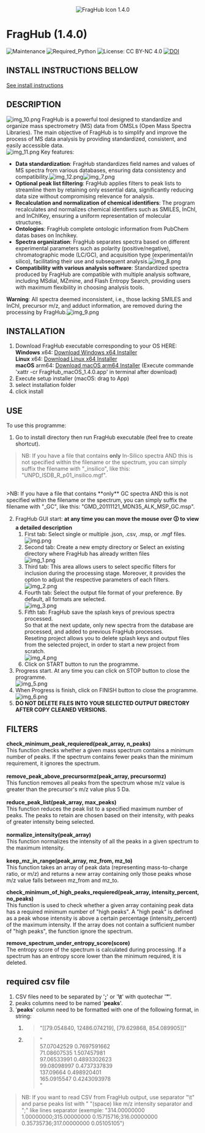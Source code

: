 <div align="center">
  <img src="scripts/GUI/assets/FragHub_icon.png" alt="FragHub Icon" /> 1.4.0
</div>

# FragHub  (1.4.0)
![Maintenance](https://img.shields.io/badge/Maintained%3F-yes-green.svg)
![Required_Python](https://img.shields.io/badge/Python-3.12-blue)
![License: CC BY-NC 4.0](https://img.shields.io/badge/license-CC--BY--NC%204.0-lightgrey)
[![DOI](https://zenodo.org/badge/DOI/10.5281/zenodo.15421997.svg)](https://doi.org/10.5281/zenodo.15421997)

## INSTALL INSTRUCTIONS BELLOW
[See install instructions](#installation)

## DESCRIPTION
![img_10.png](img_10.png)
FragHub is a powerful tool designed to standardize and organize mass spectrometry (MS) data from OMSLs (Open Mass Spectra Libraries). The main objective of FragHub is to simplify and improve the process of MS data analysis by providing standardized, consistent, and easily accessible data.<br>
![img_11.png](img_11.png)
Key features:<br>
- **Data standardization**: FragHub standardizes field names and values of MS spectra from various databases, ensuring data consistency and compatibility.![img_12.png](img_12.png)![img_7.png](img_7.png)
- **Optional peak list filtering**: FragHub applies filters to peak lists to streamline them by retaining only essential data, significantly reducing data size without compromising relevance for analysis.
- **Recalculation and normalization of chemical identifiers**: The program recalculates and normalizes chemical identifiers such as SMILES, InChI, and InChIKey, ensuring a uniform representation of molecular structures.
- **Ontologies**: FragHub complete ontologic information from PubChem datas bases on Inchikey.
- **Spectra organization**: FragHub separates spectra based on different experimental parameters such as polarity (positive/negative), chromatographic mode (LC/GC), and acquisition type (experimental/in silico), facilitating their use and subsequent analysis.![img_8.png](img_8.png)
- **Compatibility with various analysis software**: Standardized spectra produced by FragHub are compatible with multiple analysis software, including MSdial, MZmine, and Flash Entropy Search, providing users with maximum flexibility in choosing analysis tools.

**Warning**: All spectra deemed inconsistent, i.e., those lacking SMILES and InChI, precursor m/z, and adduct information, are removed during the processing by FragHub.![img_9.png](img_9.png)

## INSTALLATION
1) Download FragHub executable corresponding to your OS HERE:<br>
   **Windows** x64: [Download Windows x64 Installer](https://zenodo.org/records/15607334/files/FragHub_1.4.0_setup_windows_x64.exe?download=1)<br>
   **Linux** x64: [Download Linux x64 Installer](https://zenodo.org/records/15607334/files/FragHub_1.4.0_setup_Linux_x64?download=1)<br>
   **macOS** arm64: [Download macOS arm64 Installer](https://zenodo.org/records/15607334/files/FragHub1.4.0.dmg?download=1) (Execute commande 'xattr -cr FragHub_macOS_1.4.0.app' in terminal after download)<br>
2) Execute setup installer (macOS: drag to App)
3) select installation folder
4) click install

## USE

To use this programme:

1) Go to install directory then run FragHub executable (feel free to create shortcut).
>NB: If you have a file that contains **only** In-Silico spectra AND this is not specified within the filename or the spectrum, you can simply suffix the filename with "_insilico", like this: "UNPD_ISDB_R_p01_insilico.mgf".<br>
<br>
>NB: If you have a file that contains **only** GC spectra AND this is not specified within the filename or the spectrum, you can simply suffix the filename with "_GC", like this: "GMD_20111121_MDN35_ALK_MSP_GC.msp".<br>

2) FragHub GUI start: **at any time you can move the mouse over 🛈 to view a detailed description**<br>
   1) First tab: Select single or multiple .json, .csv, .msp, or .mgf files.<br>![img.png](img.png)
   2) Second tab: Create a new empty directory or Select an existing directory where FragHub has already written files<br>![img_1.png](img_1.png)
   3) Third tab: This area allows users to select specific filters for inclusion during the processing stage. Moreover, it provides the option to adjust the respective parameters of each filters.<br>![img_2.png](img_2.png)
   4) Fourth tab: Select the output file format of your preference. By default, all formats are selected.<br>![img_3.png](img_3.png)
   5) Fifth tab: FragHub save the splash keys of previous spectra processed.<br>So that at the next update, only new spectra from the database are processed, and added to previous FragHub processes.<br>Reseting project allows you to delete splash keys and output files from the selected project, in order to start a new project from scratch.<br>![img_4.png](img_4.png)
   6) Click on START button to run the programme.
3) Progress start. At any time you can click on STOP button to close the programme.<br>![img_5.png](img_5.png)
4) When Progress is finish, click on FINISH button to close the programme.<br>![img_6.png](img_6.png)
5) **DO NOT DELETE FILES INTO YOUR SELECTED OUTPUT DIRECTORY AFTER COPY CLEANED VERSIONS.**

## FILTERS

**check_minimum_peak_requiered(peak_array, n_peaks)**<br>
This function checks whether a given mass spectrum contains a minimum number of peaks. If the spectrum contains fewer peaks than the minimum requirement, it ignores the spectrum.<br>
<br>
**remove_peak_above_precursormz(peak_array, precursormz)**<br>
This function removes all peaks from the spectrum whose m/z value is greater than the precursor's m/z value plus 5 Da.<br>
<br>
**reduce_peak_list(peak_array, max_peaks)**<br>
This function reduces the peak list to a specified maximum number of peaks. The peaks to retain are chosen based on their intensity, with peaks of greater intensity being selected.<br>
<br>
**normalize_intensity(peak_array)**<br>
This function normalizes the intensity of all the peaks in a given spectrum to the maximum intensity.<br>
<br>
**keep_mz_in_range(peak_array, mz_from, mz_to)**<br>
This function takes an array of peak data (representing mass-to-charge ratio, or m/z) and returns a new array containing only those peaks whose m/z value falls between mz_from and mz_to.<br>

**check_minimum_of_high_peaks_requiered(peak_array, intensity_percent, no_peaks)**<br>
This function is used to check whether a given array containing peak data has a required minimum number of "high peaks". A "high peak" is defined as a peak whose intensity is above a certain percentage (intensity_percent) of the maximum intensity. If the array does not contain a sufficient number of "high peaks", the function ignore the spectrum.<br>

**remove_spectrum_under_entropy_score(score)**<br>
The entropy score of the spectrum is calculated during processing. If a spectrum has an entropy score lower than the minimum required, it is deleted.<br>

## required csv file
1) CSV files need to be separated by '**;**' or '**\t**' with quotechar '**"**'.<br>
2) peaks columns need to be named '**peaks**'.<br>
3) '**peaks**' column need to be formatted with one of the following format, in string:
   1) >"[[79.054840, 12486.074219], [79.629868, 854.089905]]"
   2) > "<br>
   57.07042529 0.7697591662<br>
   71.08607535 1.507457981<br>
   97.06533991 0.4893302623<br>
   99.08098997 0.4737337839<br>
   137.09664 0.498920401<br>
   165.0915547 0.4243093978<br>
   "<br>
>NB: If you want to read CSV from FragHub output, use separator "\t" and parse peaks list with " "(space) like m/z intensity separator and ";" like lines separator (exemple: "314.00000000 1.00000000;315.00000000 0.15715716;316.00000000 0.35735736;317.00000000 0.05105105")
    